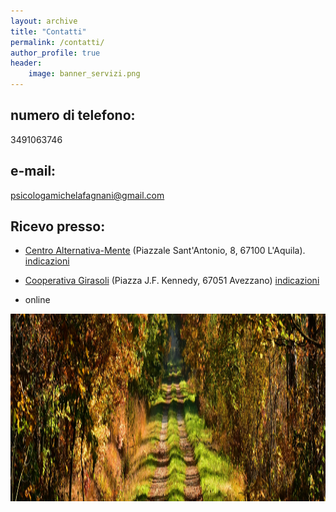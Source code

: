 ```yaml
---
layout: archive
title: "Contatti"
permalink: /contatti/
author_profile: true
header:
    image: banner_servizi.png
---
```




## numero di telefono:

3491063746

## e-mail:

[psicologamichelafagnani@gmail.com](mailto:psicologamichelafagnani@gmail.com)

## Ricevo presso:

- [Centro Alternativa-Mente](https://alternativa-mente.it/) (Piazzale Sant'Antonio, 8, 67100 L'Aquila). [indicazioni](https://maps.app.goo.gl/m3UfosPc2AyPPeZV8)

- [Cooperativa Girasoli](https://www.igirasoliavezzano.it/) (Piazza J.F. Kennedy, 67051 Avezzano) [indicazioni](https://maps.app.goo.gl/cEJpSXrwFPyaZ2BVA)

- online

<img src="/images/psicoterapia-autunno.jpg"  width="700" height="300">
